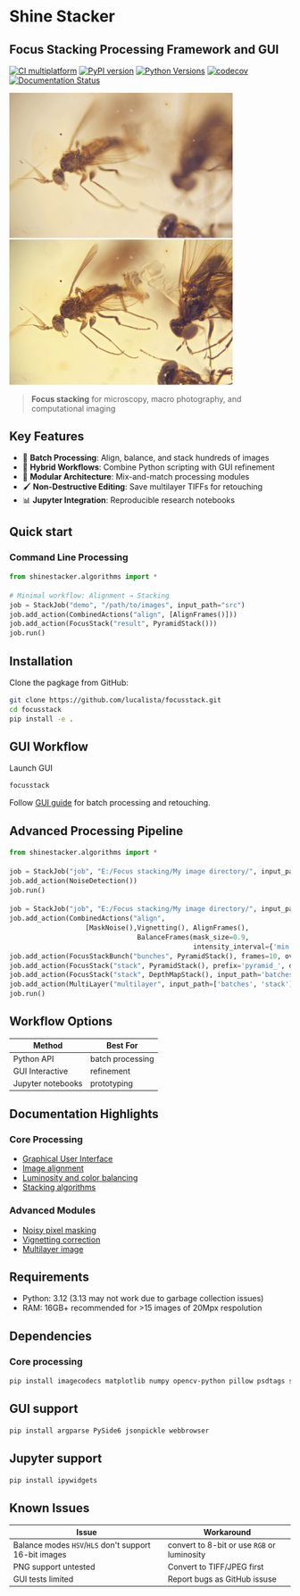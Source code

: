 # Shine Stacker

## Focus Stacking Processing Framework and GUI

[![CI multiplatform](https://github.com/lucalista/shinestacker/actions/workflows/ci-multiplatform.yml/badge.svg)](https://github.com/lucalista/shinestacker/actions/workflows/ci-multiplatform.yml)
[![PyPI version](https://img.shields.io/pypi/v/shinestacker?color=success)](https://pypi.org/project/shinestacker/)
[![Python Versions](https://img.shields.io/pypi/pyversions/shinestacker)](https://pypi.org/project/shinestacker/)
[![codecov](https://codecov.io/github/lucalista/shinestacker/graph/badge.svg?token=Y5NKW6VH5G)](https://codecov.io/github/lucalista/shinestacker)
[![Documentation Status](https://readthedocs.org/projects/shinestacker/badge/?version=latest)](https://shinestacker.readthedocs.io/en/latest/?badge=latest)

<img src='https://raw.githubusercontent.com/lucalista/shinestacker/main/img/flies.gif' width="400">  <img src='https://raw.githubusercontent.com/lucalista/shinestacker/main/img/flies_stack.jpg' width="400">

> **Focus stacking** for microscopy, macro photography, and computational imaging

## Key Features
- 🚀 **Batch Processing**: Align, balance, and stack hundreds of images
- 🎨 **Hybrid Workflows**: Combine Python scripting with GUI refinement
- 🧩 **Modular Architecture**: Mix-and-match processing modules
- 🖌️ **Non-Destructive Editing**: Save multilayer TIFFs for retouching
- 📊 **Jupyter Integration**: Reproducible research notebooks


## Quick start
### Command Line Processing
```python
from shinestacker.algorithms import *

# Minimal workflow: Alignment → Stacking
job = StackJob("demo", "/path/to/images", input_path="src")
job.add_action(CombinedActions("align", [AlignFrames()]))
job.add_action(FocusStack("result", PyramidStack()))
job.run()
```

## Installation
Clone the pagkage from GitHub:

```bash
git clone https://github.com/lucalista/focusstack.git
cd focusstack
pip install -e .
```

## GUI Workflow
Launch GUI

```bash
focusstack
```

Follow [GUI guide](gui.md) for batch processing and retouching.


## Advanced Processing Pipeline

```python
from shinestacker.algorithms import *

job = StackJob("job", "E:/Focus stacking/My image directory/", input_path="src")
job.add_action(NoiseDetection())
job.run()

job = StackJob("job", "E:/Focus stacking/My image directory/", input_path="src")
job.add_action(CombinedActions("align",
			       [MaskNoise(),Vignetting(), AlignFrames(),
                                BalanceFrames(mask_size=0.9,
                                              intensity_interval={'min': 150, 'max': 65385})]))
job.add_action(FocusStackBunch("bunches", PyramidStack(), frames=10, overlap=2, denoise=0.8))
job.add_action(FocusStack("stack", PyramidStack(), prefix='pyramid_', denoise=0.8))
job.add_action(FocusStack("stack", DepthMapStack(), input_path='batches', prefix='depthmap_', denoise=0.8))
job.add_action(MultiLayer("multilayer", input_path=['batches', 'stack']))
job.run()
```

## Workflow Options

| Method            | Best For         |
|-------------------|------------------|
| Python API        | batch processing | 
| GUI Interactive   | refinement       |
| Jupyter notebooks | prototyping      |

## Documentation Highlights
### Core Processing
- [Graphical User Interface](gui.md)
- [Image alignment](alignment.md)
- [Luminosity and color balancing](balancing.md)
- [Stacking algorithms](focus_stacking.md)
### Advanced Modules
- [Noisy pixel masking](noise.md)
- [Vignetting correction](vignetting.md)
- [Multilayer image](multilayer.md)

## Requirements

* Python: 3.12 (3.13 may not work due to garbage collection issues)
* RAM: 16GB+ recommended for >15 images of 20Mpx respolution

## Dependencies

### Core processing
```bash
pip install imagecodecs matplotlib numpy opencv-python pillow psdtags scipy setuptools-scm tifffile tqdm
```
## GUI support
```bash
pip install argparse PySide6 jsonpickle webbrowser
```

## Jupyter support
```bash
pip install ipywidgets
```

## Known Issues

| Issue    |  Workaround    |
|----------|----------------|
| Balance modes ```HSV```/```HLS``` don't support 16-bit images | convert to 8-bit or use ```RGB``` or luminosity |
| PNG support untested  | Convert to TIFF/JPEG first |
| GUI tests limited     | Report bugs as GitHub issuse |
